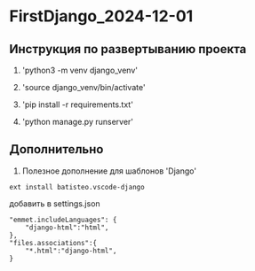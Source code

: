 # FirstDjango_2024-12-01

## Инструкция по развертыванию проекта
1. 'python3 -m venv django_venv'

2. 'source django_venv/bin/activate'

3. 'pip install -r requirements.txt'

4. 'python manage.py runserver'

## Дополнительно
1. Полезное дополнение для шаблонов 'Django'
```
ext install batisteo.vscode-django
```

добавить в settings.json
```
"emmet.includeLanguages": {
    "django-html":"html",
},
"files.associations":{
    "*.html":"django-html",
}
```